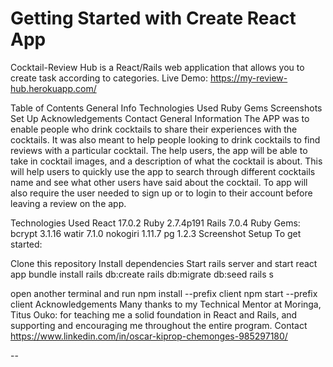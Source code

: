 # Getting Started with Create React App


Cocktail-Review Hub is a React/Rails web application that allows you to create task according to categories. Live Demo: https://my-review-hub.herokuapp.com/ 

Table of Contents
General Info
Technologies Used
Ruby Gems
Screenshots
Set Up
Acknowledgements
Contact
General Information
The APP was to enable people who drink cocktails to share their experiences with the cocktails. It was also meant to help people looking to drink cocktails to find reviews with a particular cocktail. The help users, the app will be able to take in cocktail images, and a description of what the cocktail is about. 
This will help users to quickly use the app to search through different cocktails name and see what other users have said about the cocktail.
To app will also require the user needed to sign up or to login to their account before leaving a review on the app.

Technologies Used
React 17.0.2
Ruby 2.7.4p191
Rails 7.0.4
Ruby Gems:
bcrypt 3.1.16
watir 7.1.0
nokogiri 1.11.7
pg 1.2.3
Screenshot
Setup
To get started:

Clone this repository
Install dependencies
Start rails server and start react app
bundle install
rails db:create 
rails db:migrate db:seed
rails s

open another terminal and run 
npm install --prefix client
npm start --prefix client
Acknowledgements
Many thanks to my Technical Mentor at Moringa, Titus Ouko: for teaching me a solid foundation in React and Rails, and supporting and encouraging me throughout the entire program.
Contact
https://www.linkedin.com/in/oscar-kiprop-chemonges-985297180/

--